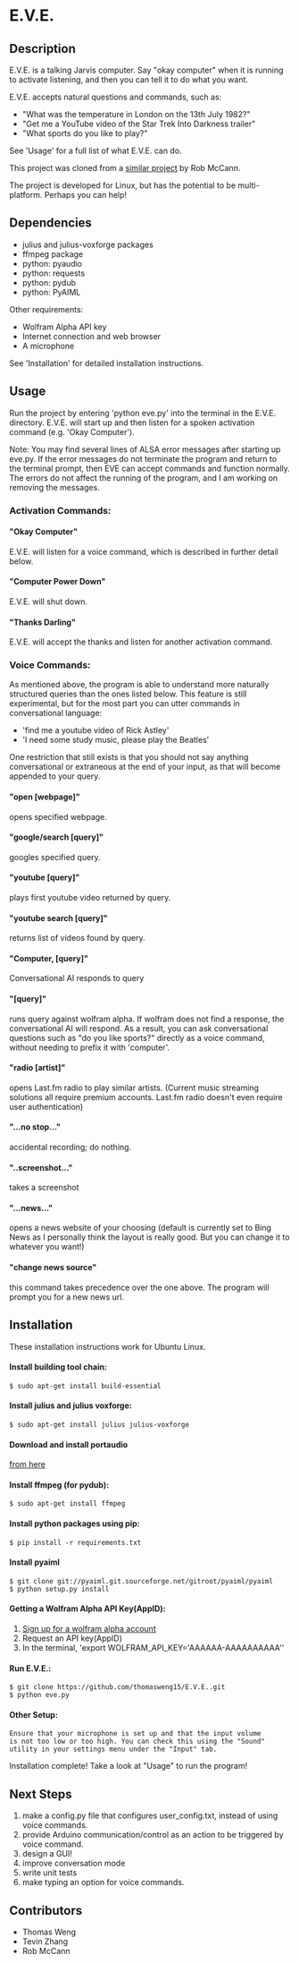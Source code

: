 E.V.E.
======

Description
-----------
E.V.E. is a talking Jarvis computer. Say "okay computer" when it is running to activate listening, and then you can tell it to do what you want.

E.V.E. accepts natural questions and commands, such as:

* 	"What was the temperature in London on the 13th July 1982?"
* 	"Get me a YouTube video of the Star Trek Into Darkness trailer"
* 	"What sports do you like to play?" 

See 'Usage' for a full list of what E.V.E. can do.

This project was cloned from a [similar project](https://github.com/rob-mccann/Pi-Voice) by Rob McCann.

The project is developed for Linux, but has the potential to be multi-platform. Perhaps you can help!


Dependencies
------------
*	julius and julius-voxforge packages
*	ffmpeg package
*	python: pyaudio
*	python: requests
*	python: pydub
*	python: PyAIML

Other requirements:
*	Wolfram Alpha API key
*	Internet connection and web browser
*	A microphone

See 'Installation' for detailed installation instructions.


Usage
-----
Run the project by entering 'python eve.py' into the terminal in the E.V.E. directory.
E.V.E. will start up and then listen for a spoken activation command (e.g. 'Okay Computer').

Note: You may find several lines of ALSA error messages after starting up eve.py. If the error messages do not terminate the program and return to the terminal prompt, then EVE can accept commands and function normally. The errors do not affect the running of the program, and I am working on removing the messages. 


### Activation Commands:

#### "Okay Computer" 
E.V.E. will listen for a voice command, which is described in further detail below. 

#### "Computer Power Down" 		
E.V.E. will shut down.

#### "Thanks Darling" 		
E.V.E. will accept the thanks and listen for another activation command.



### Voice Commands:

As mentioned above, the program is able to understand more naturally structured queries than the ones listed below. This feature is still experimental, but for the most part you can utter commands in conversational language:

*	'find me a youtube video of Rick Astley'
*	'I need some study music, please play the Beatles'

One restriction that still exists is that you should not say anything conversational or extraneous at the end of your input, as that will become appended to your query.

#### "open [webpage]" 
opens specified webpage.

#### "google/search [query]"
googles specified query.

#### "youtube [query]"
plays first youtube video returned by query.

#### "youtube search [query]"
returns list of videos found by query.

#### "Computer, [query]"
Conversational AI responds to query

#### "[query]"
runs query against wolfram alpha. If wolfram does not find a response, the conversational AI will respond. As a result, you can ask conversational questions such as "do you like sports?" directly as a voice command, without needing to prefix it with 'computer'.

#### "radio [artist]"
opens Last.fm radio to play similar artists. (Current music streaming solutions all require premium accounts. Last.fm radio doesn't even require user authentication)

#### "...no stop..."
accidental recording; do nothing.

#### "..screenshot..."
takes a screenshot

#### "...news..."
opens a news website of your choosing (default is currently set to Bing News as I personally think the layout is really good. But you can change it to whatever you want!)

#### "change news source"
this command takes precedence over the one above. The program will prompt you for a new news url.



Installation 
------------
These installation instructions work for Ubuntu Linux.

#### Install building tool chain:
`$ sudo apt-get install build-essential`

#### Install julius and julius voxforge:
`$ sudo apt-get install julius julius-voxforge`

#### Download and install portaudio
[from here](http://www.portaudio.com/download.html)

#### Install ffmpeg (for pydub):
`$ sudo apt-get install ffmpeg`

#### Install python packages using pip:
`$ pip install -r requirements.txt`

#### Install pyaiml
	$ git clone git://pyaiml.git.sourceforge.net/gitroot/pyaiml/pyaiml
	$ python setup.py install

#### Getting a Wolfram Alpha API Key(AppID):
1. [Sign up for a wolfram alpha account](https://developer.wolframalpha.com/portal/apisignup.html)
2. Request an API key(AppID)
3. In the terminal, 'export WOLFRAM_API_KEY='AAAAAA-AAAAAAAAAA''

#### Run E.V.E.:
	$ git clone https://github.com/thomasweng15/E.V.E..git
	$ python eve.py

#### Other Setup:
	Ensure that your microphone is set up and that the input volume 
	is not too low or too high. You can check this using the "Sound" 
	utility in your settings menu under the "Input" tab.

Installation complete! Take a look at "Usage" to run the program!


Next Steps
----------
1. 	make a config.py file that configures user_config.txt, instead of using voice commands.
2.  provide Arduino communication/control as an action to be triggered by voice command.
3. 	design a GUI! 
4. 	improve conversation mode
5. 	write unit tests
6. 	make typing an option for voice commands.


Contributors
------------
*	Thomas Weng
*	Tevin Zhang
*	Rob McCann
            